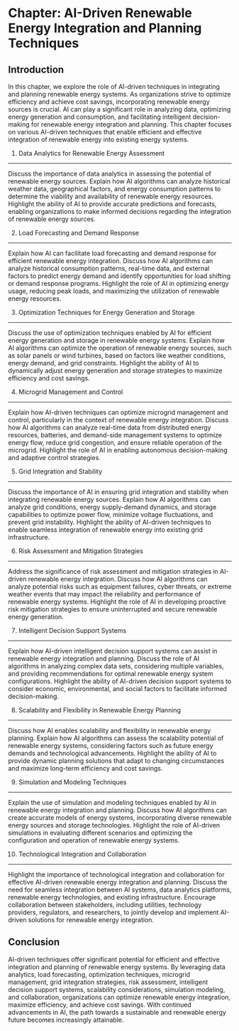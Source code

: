 Chapter: AI-Driven Renewable Energy Integration and Planning Techniques
=======================================================================

Introduction
------------

In this chapter, we explore the role of AI-driven techniques in integrating and planning renewable energy systems. As organizations strive to optimize efficiency and achieve cost savings, incorporating renewable energy sources is crucial. AI can play a significant role in analyzing data, optimizing energy generation and consumption, and facilitating intelligent decision-making for renewable energy integration and planning. This chapter focuses on various AI-driven techniques that enable efficient and effective integration of renewable energy into existing energy systems.

1. Data Analytics for Renewable Energy Assessment
-------------------------------------------------

Discuss the importance of data analytics in assessing the potential of renewable energy sources. Explain how AI algorithms can analyze historical weather data, geographical factors, and energy consumption patterns to determine the viability and availability of renewable energy resources. Highlight the ability of AI to provide accurate predictions and forecasts, enabling organizations to make informed decisions regarding the integration of renewable energy sources.

2. Load Forecasting and Demand Response
---------------------------------------

Explain how AI can facilitate load forecasting and demand response for efficient renewable energy integration. Discuss how AI algorithms can analyze historical consumption patterns, real-time data, and external factors to predict energy demand and identify opportunities for load shifting or demand response programs. Highlight the role of AI in optimizing energy usage, reducing peak loads, and maximizing the utilization of renewable energy resources.

3. Optimization Techniques for Energy Generation and Storage
------------------------------------------------------------

Discuss the use of optimization techniques enabled by AI for efficient energy generation and storage in renewable energy systems. Explain how AI algorithms can optimize the operation of renewable energy sources, such as solar panels or wind turbines, based on factors like weather conditions, energy demand, and grid constraints. Highlight the ability of AI to dynamically adjust energy generation and storage strategies to maximize efficiency and cost savings.

4. Microgrid Management and Control
-----------------------------------

Explain how AI-driven techniques can optimize microgrid management and control, particularly in the context of renewable energy integration. Discuss how AI algorithms can analyze real-time data from distributed energy resources, batteries, and demand-side management systems to optimize energy flow, reduce grid congestion, and ensure reliable operation of the microgrid. Highlight the role of AI in enabling autonomous decision-making and adaptive control strategies.

5. Grid Integration and Stability
---------------------------------

Discuss the importance of AI in ensuring grid integration and stability when integrating renewable energy sources. Explain how AI algorithms can analyze grid conditions, energy supply-demand dynamics, and storage capabilities to optimize power flow, minimize voltage fluctuations, and prevent grid instability. Highlight the ability of AI-driven techniques to enable seamless integration of renewable energy into existing grid infrastructure.

6. Risk Assessment and Mitigation Strategies
--------------------------------------------

Address the significance of risk assessment and mitigation strategies in AI-driven renewable energy integration. Discuss how AI algorithms can analyze potential risks such as equipment failures, cyber threats, or extreme weather events that may impact the reliability and performance of renewable energy systems. Highlight the role of AI in developing proactive risk mitigation strategies to ensure uninterrupted and secure renewable energy generation.

7. Intelligent Decision Support Systems
---------------------------------------

Explain how AI-driven intelligent decision support systems can assist in renewable energy integration and planning. Discuss the role of AI algorithms in analyzing complex data sets, considering multiple variables, and providing recommendations for optimal renewable energy system configurations. Highlight the ability of AI-driven decision support systems to consider economic, environmental, and social factors to facilitate informed decision-making.

8. Scalability and Flexibility in Renewable Energy Planning
-----------------------------------------------------------

Discuss how AI enables scalability and flexibility in renewable energy planning. Explain how AI algorithms can assess the scalability potential of renewable energy systems, considering factors such as future energy demands and technological advancements. Highlight the ability of AI to provide dynamic planning solutions that adapt to changing circumstances and maximize long-term efficiency and cost savings.

9. Simulation and Modeling Techniques
-------------------------------------

Explain the use of simulation and modeling techniques enabled by AI in renewable energy integration and planning. Discuss how AI algorithms can create accurate models of energy systems, incorporating diverse renewable energy sources and storage technologies. Highlight the role of AI-driven simulations in evaluating different scenarios and optimizing the configuration and operation of renewable energy systems.

10. Technological Integration and Collaboration
-----------------------------------------------

Highlight the importance of technological integration and collaboration for effective AI-driven renewable energy integration and planning. Discuss the need for seamless integration between AI systems, data analytics platforms, renewable energy technologies, and existing infrastructure. Encourage collaboration between stakeholders, including utilities, technology providers, regulators, and researchers, to jointly develop and implement AI-driven solutions for renewable energy integration.

Conclusion
----------

AI-driven techniques offer significant potential for efficient and effective integration and planning of renewable energy systems. By leveraging data analytics, load forecasting, optimization techniques, microgrid management, grid integration strategies, risk assessment, intelligent decision support systems, scalability considerations, simulation modeling, and collaboration, organizations can optimize renewable energy integration, maximize efficiency, and achieve cost savings. With continued advancements in AI, the path towards a sustainable and renewable energy future becomes increasingly attainable.
